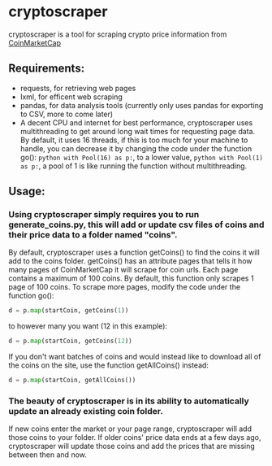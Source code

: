 # cryptoscraper
cryptoscraper is a tool for scraping crypto price information from [CoinMarketCap](https://coinmarketcap.com/ "CoinMarketCap")
## Requirements:
* requests, for retrieving web pages
* lxml, for efficent web scraping
* pandas, for data analysis tools (currently only uses pandas for exporting to CSV, more to come later)
* A decent CPU and internet for best performance, cryptoscraper uses multithreading to get around long wait times for requesting page data. By default, it uses 16 threads, if this is too much for your machine to handle, you can decrease it by changing the code under the function go(): ```python with Pool(16) as p:```, to a lower value, ```python with Pool(1) as p:```, a pool of 1 is like running the function without multithreading.
## Usage:
### Using cryptoscraper simply requires you to run generate_coins.py, this will add or update csv files of coins and their price data to a folder named "coins".
By default, cryptoscraper uses a function getCoins() to find the coins it will add to the coins folder. getCoins() has an attribute pages that tells it how many pages of CoinMarketCap it will scrape for coin urls. Each page contains a maximum of 100 coins. By default, this function only scrapes 1 page of 100 coins. To scrape more pages, modify the code under the function go():
```python
d = p.map(startCoin, getCoins(1))
```
to however many you want (12 in this example):
```python
d = p.map(startCoin, getCoins(12))
```
If you don't want batches of coins and would instead like to download all of the coins on the site, use the function getAllCoins() instead:
```python
d = p.map(startCoin, getAllCoins())
```
### The beauty of cryptoscraper is in its ability to automatically update an already existing coin folder.
If new coins enter the market or your page range, cryptoscraper will add those coins to your folder.
If older coins' price data ends at a few days ago, cryptoscraper will update those coins and add the prices that are missing between then and now.
